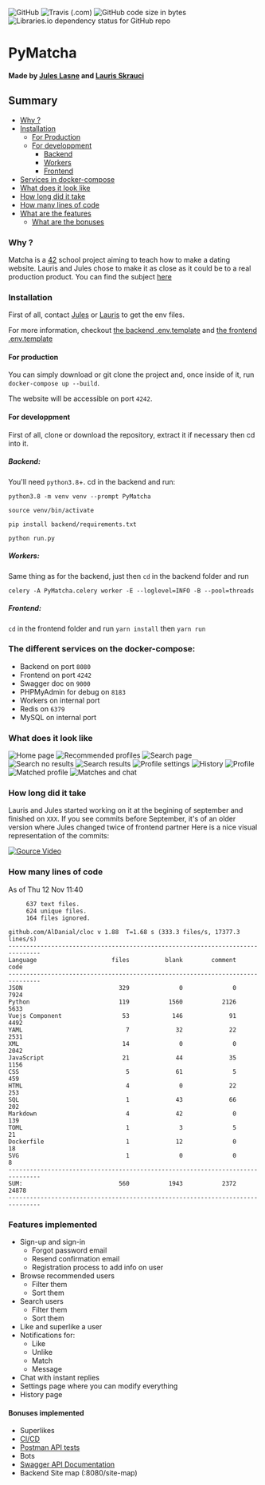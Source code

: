 ![GitHub](https://img.shields.io/github/license/seluj78/pymatcha?style=for-the-badge) ![Travis (.com)](https://img.shields.io/travis/com/seluj78/pymatcha/dev?label=builds%20and%20tests&style=for-the-badge) ![GitHub code size in bytes](https://img.shields.io/github/languages/code-size/seluj78/pymatcha?style=for-the-badge) ![Libraries.io dependency status for GitHub repo](https://img.shields.io/librariesio/github/seluj78/pymatcha?style=for-the-badge)
# PyMatcha
#### Made by [Jules Lasne](https://github.com/seluj78) and [Lauris Skrauci](https://github.com/suppalarry) 

## Summary
 - [Why ?](#why)
 - [Installation](#installation)
   - [For Production](#for-production)
   - [For developpment](#for-developpment)
      - [Backend](#backend)
      - [Workers](#workers)
      - [Frontend](#frontend)
 - [Services in docker-compose](#the-different-services-on-the-docker-compose)
 - [What does it look like](#what-does-it-look-like)
 - [How long did it take](#how-long-did-it-take)
 - [How many lines of code](#how-many-lines-of-code)
 - [What are the features](#features-implemented)
    - [What are the bonuses](#bonuses-implemented)

### Why ?
Matcha is a [42](https://42.fr) school project aiming to teach how to make a dating website. Lauris and Jules chose to make it as close as it could be to a real production product.
You can find the subject [here](https://github.com/Seluj78/PyMatcha/blob/dev/subject.pdf)

### Installation

First of all, contact [Jules](https://github.com/seluj78) or [Lauris](https://github.com/supalarry) to get the env files.

For more information, checkout [the backend .env.template](https://github.com/Seluj78/PyMatcha/blob/dev/.env.template) and [the frontend .env.template](https://github.com/Seluj78/PyMatcha/blob/dev/frontend/.env.template)

#### For production
You can simply download or git clone the project and, once inside of it, run `docker-compose up --build`.

The website will be accessible on port `4242`.

#### For developpment
First of all, clone or download the repository, extract it if necessary then cd into it.

##### Backend:
You'll need `python3.8`+. cd in the backend and run:
```shell
python3.8 -m venv venv --prompt PyMatcha
```
```shell
source venv/bin/activate
```
```shell
pip install backend/requirements.txt
```
```shell
python run.py
```

##### Workers:
Same thing as for the backend, just then `cd` in the backend folder and run
```shell
celery -A PyMatcha.celery worker -E --loglevel=INFO -B --pool=threads
```

##### Frontend:
`cd` in the frontend folder and run `yarn install` then `yarn run`

### The different services on the docker-compose:

 - Backend on port `8080`
 - Frontend on port `4242`
 - Swagger doc on `9000`
 - PHPMyAdmin for debug on `8183`
 - Workers on internal port
 - Redis on `6379`
 - MySQL on internal port

### What does it look like
![Home page](https://github.com/seluj78/PyMatcha/blob/dev/screenshots/home_page.jpg?raw=true)
![Recommended profiles](https://github.com/seluj78/PyMatcha/blob/dev/screenshots/recommended_profiles.jpg?raw=true)
![Search page](https://github.com/seluj78/PyMatcha/blob/dev/screenshots/search_page.png?raw=true)
![Search no results](https://github.com/seluj78/PyMatcha/blob/dev/screenshots/search_no_results.png?raw=true)
![Search results](https://github.com/seluj78/PyMatcha/blob/dev/screenshots/search_results.jpg?raw=true)
![Profile settings](https://github.com/seluj78/PyMatcha/blob/dev/screenshots/profile_settings.png?raw=true)
![History](https://github.com/seluj78/PyMatcha/blob/dev/screenshots/history.jpg?raw=true)
![Profile](https://github.com/seluj78/PyMatcha/blob/dev/screenshots/unmatched_profile.png?raw=true)
![Matched profile](https://github.com/seluj78/PyMatcha/blob/dev/screenshots/matched_profile.jpg?raw=true)
![Matches and chat](https://github.com/seluj78/PyMatcha/blob/dev/screenshots/matches_chat.png?raw=true)

### How long did it take
Lauris and Jules started working on it at the begining of september and finished on `XXX`.
If you see commits before September, it's of an older version where Jules changed twice of frontend partner
Here is a nice visual representation of the commits:

[![Gource Video](https://img.youtube.com/vi/wi6zGENXwdo/0.jpg)](https://youtu.be/wi6zGENXwdo)

### How many lines of code
As of Thu 12 Nov 11:40
```
     637 text files.
     624 unique files.                                          
     164 files ignored.

github.com/AlDanial/cloc v 1.88  T=1.68 s (333.3 files/s, 17377.3 lines/s)
-------------------------------------------------------------------------------
Language                     files          blank        comment           code
-------------------------------------------------------------------------------
JSON                           329              0              0           7924
Python                         119           1560           2126           5633
Vuejs Component                 53            146             91           4492
YAML                             7             32             22           2531
XML                             14              0              0           2042
JavaScript                      21             44             35           1156
CSS                              5             61              5            459
HTML                             4              0             22            253
SQL                              1             43             66            202
Markdown                         4             42              0            139
TOML                             1              3              5             21
Dockerfile                       1             12              0             18
SVG                              1              0              0              8
-------------------------------------------------------------------------------
SUM:                           560           1943           2372          24878
-------------------------------------------------------------------------------
```

### Features implemented
 - Sign-up and sign-in
    - Forgot password email
    - Resend confirmation email
    - Registration process to add info on user
 - Browse recommended users
    - Filter them
    - Sort them
 - Search users
    - Filter them
    - Sort them
 - Like and superlike a user
 - Notifications for:
    - Like
    - Unlike
    - Match
    - Message
  - Chat with instant replies
  - Settings page where you can modify everything
  - History page 

#### Bonuses implemented
 - Superlikes
 - [CI/CD](https://github.com/Seluj78/PyMatcha/blob/dev/.travis.yml)
 - [Postman API tests](https://github.com/Seluj78/PyMatcha/blob/dev/PyMatchaV2.postman_collection.json)
 - Bots
 - [Swagger API Documentation](https://github.com/Seluj78/PyMatcha/blob/dev/backend/schemas/swagger.yaml)
 - Backend Site map (:8080/site-map)
